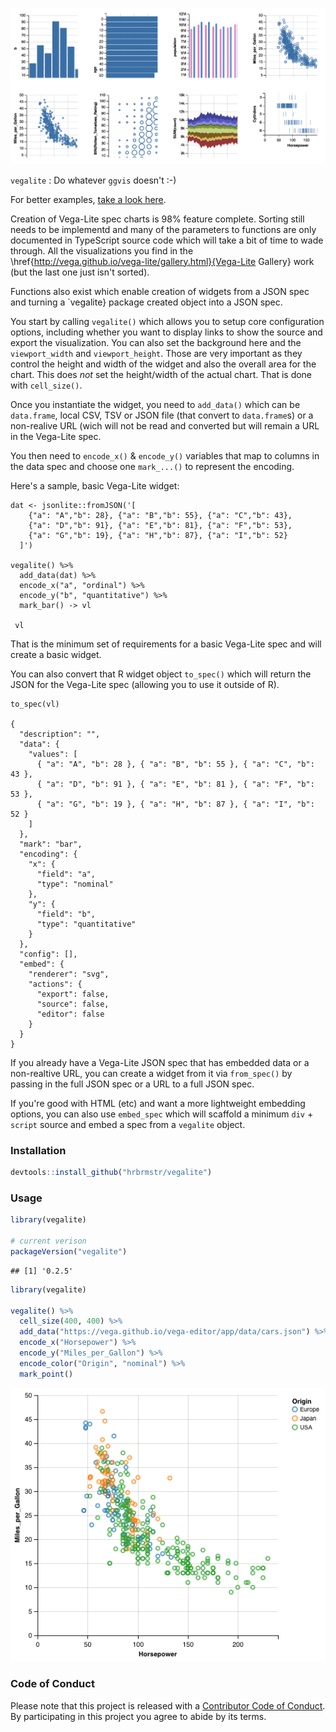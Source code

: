 ![](gallery.png)

`vegalite` : Do whatever `ggvis` doesn't :-)

For better examples, [take a look here](http://rud.is/projects/vegalite01.html).

Creation of Vega-Lite spec charts is 98% feature complete. Sorting still
needs to be implementd and many of the parameters to functions are only
documented in TypeScript source code which will take a bit of time to
wade through. All the visualizations you find in the
\href{http://vega.github.io/vega-lite/gallery.html}{Vega-Lite Gallery} work
(but the last one just isn't sorted).

Functions also exist which enable creation of widgets from a JSON spec and
turning a `vegalite} package created object into a JSON spec.

You start by calling `vegalite()` which allows you to setup core
configuration options, including whether you want to display links to
show the source and export the visualization. You can also set the background
here and the `viewport_width` and `viewport_height`. Those are
very important as they control the height and width of the widget and also
the overall area for the chart. This does _not_ set the height/width
of the actual chart. That is done with `cell_size()`.

Once you instantiate the widget, you need to `add_data()` which can
be `data.frame`, local CSV, TSV or JSON file (that convert to
`data.frame`s) or a non-realive URL (wich will not be read and
converted but will remain a URL in the Vega-Lite spec.

You then need to `encode_x()` & `encode_y()` variables that
map to columns in the data spec and choose one `mark_...()` to
represent the encoding.

Here's a sample, basic Vega-Lite widget:

    dat <- jsonlite::fromJSON('[
        {"a": "A","b": 28}, {"a": "B","b": 55}, {"a": "C","b": 43},
        {"a": "D","b": 91}, {"a": "E","b": 81}, {"a": "F","b": 53},
        {"a": "G","b": 19}, {"a": "H","b": 87}, {"a": "I","b": 52}
      ]')

    vegalite() %>%
      add_data(dat) %>%
      encode_x("a", "ordinal") %>%
      encode_y("b", "quantitative") %>%
      mark_bar() -> vl

     vl

That is the minimum set of requirements for a basic Vega-Lite spec and
will create a basic widget.

You can also convert that R widget object `to_spec()` which will return
the JSON for the Vega-Lite spec (allowing you to use it outside of R).

    to_spec(vl)

    {
      "description": "",
      "data": {
        "values": [
          { "a": "A", "b": 28 }, { "a": "B", "b": 55 }, { "a": "C", "b": 43 },
          { "a": "D", "b": 91 }, { "a": "E", "b": 81 }, { "a": "F", "b": 53 },
          { "a": "G", "b": 19 }, { "a": "H", "b": 87 }, { "a": "I", "b": 52 }
        ]
      },
      "mark": "bar",
      "encoding": {
        "x": {
          "field": "a",
          "type": "nominal"
        },
        "y": {
          "field": "b",
          "type": "quantitative"
        }
      },
      "config": [],
      "embed": {
        "renderer": "svg",
        "actions": {
          "export": false,
          "source": false,
          "editor": false
        }
      }
    }

If you already have a Vega-Lite JSON spec that has embedded data or a
non-realtive URL, you can create a widget from it via `from_spec()`
by passing in the full JSON spec or a URL to a full JSON spec.

If you're good with HTML (etc) and want a more lightweight embedding options, you
can also use `embed_spec` which will scaffold a minimum `div` +
`script` source and embed a spec from a `vegalite` object.

### Installation


```r
devtools::install_github("hrbrmstr/vegalite")
```



### Usage


```r
library(vegalite)

# current verison
packageVersion("vegalite")
```

```
## [1] '0.2.5'
```


```r
library(vegalite)

vegalite() %>% 
  cell_size(400, 400) %>% 
  add_data("https://vega.github.io/vega-editor/app/data/cars.json") %>% 
  encode_x("Horsepower") %>% 
  encode_y("Miles_per_Gallon") %>% 
  encode_color("Origin", "nominal") %>% 
  mark_point()
```

![](vega.png)

### Code of Conduct

Please note that this project is released with a [Contributor Code of Conduct](CONDUCT.md). By participating in this project you agree to abide by its terms.

